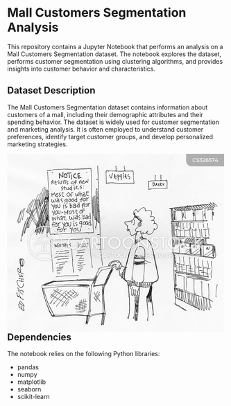 # Mall Customers Segmentation Analysis

This repository contains a Jupyter Notebook that performs an analysis on a Mall Customers Segmentation dataset. The notebook explores the dataset, performs customer segmentation using clustering algorithms, and provides insights into customer behavior and characteristics.

## Dataset Description

The Mall Customers Segmentation dataset contains information about customers of a mall, including their demographic attributes and their spending behavior. The dataset is widely used for customer segmentation and marketing analysis. It is often employed to understand customer preferences, identify target customer groups, and develop personalized marketing strategies.

<img src="github-imgs/mall.jpg" style="float: left; text-align: center;">


## Dependencies

The notebook relies on the following Python libraries:
- pandas
- numpy
- matplotlib
- seaborn
- scikit-learn

